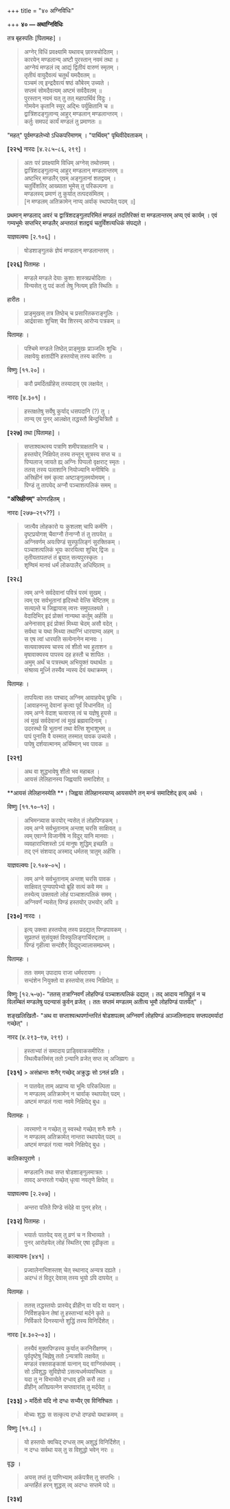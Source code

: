 +++
title = "४० अग्निविधिः"

+++
**४० — अथाग्निविधिः**

तत्र बृहस्पतिः [पितामहः] ।

> अग्नेर् विधिं प्रवक्ष्यामि यथावच् छास्त्रचोदितम् ।  
> कारयेन् मण्डलान्य् अष्टौ पुरस्तान् नवमं तथा ॥  
> आग्नेयं मण्डलं त्व् आद्यं द्वितीयं वारुणं स्मृतम् ।  
> तृतीयं वायुदैवत्यं चतुर्थं यमदैवतम् ॥  
> पञ्चमं त्व् इन्द्रदैवत्यं षष्ठं कौबेरम् उच्यते ।  
> सप्तमं सोमदैवत्यम् अष्टमं सर्वदैवतम् ॥  
> पुरस्तान् नवमं यत् तु तत् महापार्थिवं विदुः ।  
> गोमयेन कृतानि स्युर् अद्भिः पर्युक्षितानि च ॥  
> द्वात्रिंशदङ्गुलान्य् आहुर् मण्डलान् मण्डलान्तरम् ।  
> कर्तुः समपदं कार्यं मण्डलं तु प्रमाणतः ॥

"महत्" पूर्वमण्डलेभ्यो ऽधिकपरिमाणम् । "पार्थिवम्" पृथिवीदेवताकम् ।

**[२२५]** नारदः [४.२८५–८६, २९९] ।

> अतः परं प्रवक्ष्यामि विधिम् अग्नेस् तथोत्तमम् ।  
> द्वात्रिंशदङ्गुलान्य् आहुर् मण्डलान् मण्डलान्तरम् ॥  
> अष्टभिर् मण्डलैर् एवम् अङ्गुलानां शतद्वयम् ।  
> चतुर्विंशतिर् आख्याता भूमेस् तु परिकल्पना ॥  
> मण्डलस्य् प्रमाणं तु कुर्यात् तत्पदसंमितम् ।  
> [न मण्डलम् अतिक्रामेन् नाप्य् अर्वाक् स्थापयेत् पदम् ॥]

प्रथमान् मण्डलाद् अवरं च द्वात्रिंशदङ्गुलपरिमितं मण्डलं तदतिरिक्तं वा मण्डलान्तरम् अप्य् एवं कार्यम् । एवं गम्यभूमेः सप्तभिर् मण्डलैर् अन्तरालं शतद्वयं चतुर्विंशत्यधिकं संपद्यते ।

याज्ञवल्क्यः [२.१०६] ।

> षोडशाङ्गुलकं ज्ञेयं मण्डलान् मण्डलान्तरम् ।

**[२२६]** पितामहः ।

> मण्डले मण्डले देयाः कुशाः शास्त्रप्रचोदिताः ।  
> विन्यसेत् तु पदं कर्ता तेषु नित्यम् इति स्थितिः ॥

हारीतः ।

> प्राङ्मुखस् तत्र तिष्ठेच् च प्रसारितकराङ्गुलिः ।  
> आर्द्रवासाः शुचिश् चैव शिरस्य् आरोप्य पत्रकम् ॥

पितामहः ।

> पश्चिमे मण्डले तिष्ठेत् प्राङ्मुखः प्राञ्जलिः शुचिः ।  
> लक्षयेयुः क्षतादीनि हस्तयोस् तस्य कारिणः ॥

विष्णुः [११.२०] ।

> करौ प्रमर्दितव्रीहेस् तस्यादाव् एव लक्षयेत् ।

नारदः [४.३०१] ।

> हस्तक्षतेषु सर्वेषु कुर्याद् धसपदानि (?) तु ।  
> तान्य् एव पुनर् आलक्षेत् तद्धस्तौ बिन्दुचित्रितौ ॥

**[२२७]** तथा [पितामहः] ।

> सप्ताश्वत्थस्य पत्राणि शमीपत्राक्षतानि च ।  
> हस्तयोर् निक्षिपेत् तस्य तन्तून् सूत्रस्य सप्त च ॥  
> पिप्पलाज् जायते ह्य् अग्निः पिप्पलो वृक्षराट् स्मृतः ।  
> ततस् तस्य पलाशानि नियोज्यानि मनीषिभिः ॥  
> अंस्रिहीनं समं कृत्वा अष्टाङ्गुलमयोमयम् ।  
> पिण्डं तु तापयेद् अग्नौ पञ्चाशत्पलिकं समम् ॥

**"अंस्रिहीनम्"** कोणरहितम् ।

नारदः [२७७–२९५??] ।

> जात्यैव लोहकारो यः कुशलश् चापि कर्मणि ।  
> दृष्टप्रयोगश् चैवाग्नौ तेनाग्नौ तं तु तापयेत् ॥  
> अग्निवर्णम् अयःपिण्डं सुस्फुलिङ्गं सुरक्तिकम् ।  
> पञ्चाशत्पलिकं भूयः कारयित्वा शुचिर् द्विजः ॥  
> तृतीयतापतप्तं तं ब्रूयात् सत्यपुरस्कृतः ।  
> शृण्विमं मानवं धर्मं लोकपालैर् अधिष्ठितम् ॥

**[२२८]**  
> त्वम् अग्ने सर्वदेवानां पवित्रं परमं सुखम् ।  
> त्वम् एव सर्वभूतानां हृदिस्थो वेत्सि चेष्टितम् ॥  
> सत्यान्र्ते च जिह्वायास् त्वत्तः समुपलक्ष्यते ।  
> वेदादिभिर् इदं प्रोक्तं नान्यथा कर्तुम् अर्हसि ॥  
> अनेनासाव् इदं प्रोक्तं मिथ्या चेदम् असौ वदेत् ।  
> सर्वथा च यथा मिथ्या तथाग्निं धारयाम्य् अहम् ॥  
> स एष त्वां धारयति सत्येनानेन मानवः ।  
> सत्यवाक्यस्य चास्य त्वं शीतो भव हुताशन ॥  
> मृषावाक्यस्य पापस्य दह हस्तौ च शापितः ।  
> अमुम् अर्थं च पत्रस्थम् अभियुक्तं यथार्थतः ॥  
> संश्राव्य मूर्ध्नि तस्यैव न्यस्य देयं यथाक्रमम् ।

पितामहः ।

> तापयित्वा ततः पश्चाद् अग्निम् आवाहयेच् छुचिः ।  
> [आवाहनन्तु देवानां कृत्वा पूर्वं विधानवित् ॥]  
> त्वम् अग्ने वेदाश् चत्वारस् त्वं च यज्ञेषु हूयसे ॥  
> त्वं मुखं सर्वदेवानां त्वं मुखं ब्रह्मवादिनाम् ।  
> उदरस्थो हि भूतानां तथा वेत्सि शुभाशुभम् ॥  
> पापं पुनासि वै यस्मात् तस्मात् पावक उच्यसे ।  
> पापेषु दर्शयात्मानम् अर्चिष्मान् भव पावक ॥

**[२२९]**  
> अथ वा शुद्धभावेषु शीतो भव महाबल ।  
> आयसं लेलिहानस्य जिह्वयापि समादिशेत् ॥

**आयसं लेलिहानस्येति **। जिह्वया लेलिहानस्याप्य् आयसयोगे तन् मन्त्रं समादिशेद् इत्य् अर्थः ।

विष्णुः [११.१०–१२] ।

> अभिमन्त्र्यास करयोर् न्यसेत् तं लोहपिण्डकम् ।  
> त्वम् अग्ने सर्वभूतानाम् अन्तश् चरसि साक्षिवत् ॥  
> त्वम् एवाग्ने विजानीषे न विदुर् यानि मानवाः ।  
> व्यवहाराभिशस्तो ऽयं मानुषः शुद्धिम् इच्छति ॥  
> तद् एनं संशयाद् अस्माद् धर्मतस् त्रातुम् अर्हसि ।

याज्ञवल्क्यः [२.१०४–०५] ।

> त्वम् अग्ने सर्वभूतानाम् अन्तश् चरसि पावक ।  
> साक्षिवत् पुण्यपापेभ्यो ब्रूहि सत्यं कवे मम ॥  
> तस्येत्य् उक्तवतो लोहं पञ्चाशत्पलिकं समम् ।  
> अग्निवर्णं न्यसेत् पिण्डं हस्तयोर् उभयोर् अपि ॥

**[२३०]** नारदः ।

> इत्य् उक्त्वा हस्तयोस् तस्य प्रदद्यात् पिण्डपावकम् ।  
> सुप्रतप्तं सुसंयुक्तं विस्फुलिङ्गार्चिरुद्दतम् ॥  
> पिण्डं गृहीत्वा सन्दंशैर् विद्युद्ज्वालासमप्रभम् ।

पितामहः ।

> ततः समम् उपादाय राजा धर्मपरायणः ।  
> सन्दंशेन नियुक्तो वा हस्तयोस् तस्य निक्षिपेत् ॥

विष्णुः [१२.५–७)- "ततस् तत्राग्निवर्णं लोहपिण्डं पञ्चाशत्पलिकं दद्यात् । तद् आदाय नातिद्रुतं न च विलम्बितं मण्डलेषु पदन्यासं कुर्वन् व्रजेत् । ततः सप्तमं मण्डलम् अतीत्य भूमौ लोहपिण्डं पातयेत्" ।

शङ्खलिखितौ- "अथ वा सप्ताश्वत्थपर्णान्तरितं षोडशपलम् अग्निवर्णं लोहपिण्डं अञ्जलिनादाय सप्तपदमर्यादां गच्छेत्" ।

नारद (४.२९३–९७, २९९) ।

> हस्ताभ्यां तं समादाय प्राड्विवाकसमीरितः ।  
> स्थित्वैकस्मिंस् ततो ऽन्यानि व्रजेत् सप्त त्व् अजिह्मगः ॥

**[२३१]** > असंभ्रान्तः शनैर् गच्छेद् अक्रुद्धः सो ऽनलं प्रति ।  
> न पातयेत् ताम् अप्राप्य या भूमिः परिकल्पिता ॥  
> न मण्डलम् अतिक्रामेन् न चार्वाक् स्थापयेत् पदम् ।  
> अष्टमं मण्डलं गत्वा नवमे निक्षिपेद् बुधः ॥

पितामहः ।

> त्वरमाणो न गच्छेत् तु स्वस्थो गच्छेत् शनैः शनैः ।  
> न मण्डलम् अतिक्रामेत् नान्तरा स्थापयेत् पदम् ॥  
> अष्टमं मण्डलं गत्वा नवमे निक्षिपेद् बुधः ।

कालिकापुराणे ।

> मण्डलानि तथा सप्त षोडशाङ्गुलमात्रतः ।  
> तावद् अन्तरतो गच्छेत् धृत्वा नवतृणे क्षिपेत् ॥

याज्ञवल्क्यः [२.२०७] ।

> अन्तरा पतिते पिण्डे संदेहे वा पुनर् हरेत् ।

**[२३२]** पितामहः ।

> भयार्तः पातयेद् यस् तु व्रणं च न विभाव्यते ।  
> पुनर् आरोहयेल् लोहं स्थितिर् एषा दृढीकृता ॥

कात्यायनः [४४१] ।

> प्रज्वालेनाभिशस्तश् चेत् स्थानाद् अन्यत्र दह्यते ।  
> अदग्धं तं विदुर् देवास् तस्य भूयो ऽपि दापयेत् ॥

पितामहः ।

> ततस् तद्धस्तयोः प्रास्येद् व्रीहीन् वा यदि वा यवान् ।  
> निर्विशङ्केन तेषां तु हस्ताभ्यां मर्दने कृते ॥  
> निर्विकारे दिनस्यान्ते शुद्धिं तस्य विनिर्दिशेत् ।

नारदः [४.३०२–०३] ।

> तस्यैवं मुक्तपिण्डस्य कुर्यात् करनिरीक्षणम् ।  
> पूर्वदृष्टेषु चिह्नेषु ततो ऽन्यत्रापि लक्षयेत् ॥  
> मण्डलं रक्तसङ्काशं यत्नान् यद् वाग्निसंभवम् ।  
> सो ऽविशुद्धः सुविज्ञेयो ऽसत्यधर्मव्यवस्थितः ॥  
> यदा तु न विभाव्येते दग्धाव् इति करौ तदा ।  
> व्रीहीन् अतिप्रयत्नेन सप्तवारांस् तु मर्दयेत् ॥

**[२३३]** > मर्दितो यदि नो दग्धः सभ्यैर् एव विनिश्चितः ।  
> मोच्यः शुद्धः स सत्कृत्य दग्धो दण्ड्यो यथाक्रमम् ॥

विष्णुः [११.८] ।

> यो हस्तयोः क्वचिद् दग्धस् तम् अशुद्धं विनिर्दिशेत् ।  
> न दग्धः सर्वथा यस् तु स विशुद्धो भवेन् नरः ॥

वृद्धः ।

> अयस् तप्तं तु पाणिभ्याम् अर्कपत्रैस् तु सप्तभिः ।  
> अन्तर्हितं हरन् शुद्धस् त्व् अदग्धः सप्तमे पदे ॥

**[२३४]**
